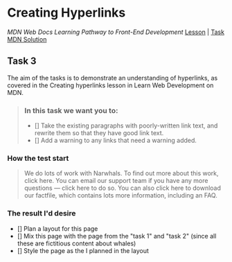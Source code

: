 # Creating Hyperlinks 
_MDN Web Docs Learning Pathway to Front-End Development_
[Lesson](https://developer.mozilla.org/en-US/docs/Learn/HTML/Introduction_to_HTML/Creating_hyperlinks) | [Task](https://developer.mozilla.org/en-US/docs/Learn/HTML/Introduction_to_HTML/Test_your_skills:_Links) [MDN Solution](https://github.com/mdn/learning-area/blob/master/html/introduction-to-html/tasks/links/marking.md)
## Task 3
The aim of the tasks is to demonstrate an understanding of hyperlinks, as covered in the Creating hyperlinks lesson in Learn Web Development on MDN.
> ### In this task we want you to:
> - [] Take the existing paragraphs with poorly-written link text, and rewrite them so that they have good link text.
> - []     Add a warning to any links that need a warning added.
### How the test start
>  We do lots of work with Narwhals. To find out more about this work, click here.
>  You can email our support team if you have any more questions — click here to do so.
>  You can also click here to download our factfile, which contains lots more information, including an FAQ.

### The result I'd desire
- [] Plan a layout for this page
- [] Mix this page with the page from the "task 1" and "task 2" (since all these are fictitious content about whales)
- [] Style the page as the I planned in the layout
